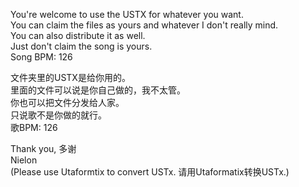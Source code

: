 You're welcome to use the USTX for whatever you want.<br>
You can claim the files as yours and whatever I don't really mind.<br>
You can also distribute it as well.<br>
Just don't claim the song is yours.<br>
Song BPM: 126<br>

文件夹里的USTX是给你用的。<br>
里面的文件可以说是你自己做的，我不太管。<br>
你也可以把文件分发给人家。<br>
只说歌不是你做的就行。<br>
歌BPM: 126<br>

Thank you, 多谢<br>
Nielon<br>
(Please use Utaformtix to convert USTx. 请用Utaformatix转换USTx.)